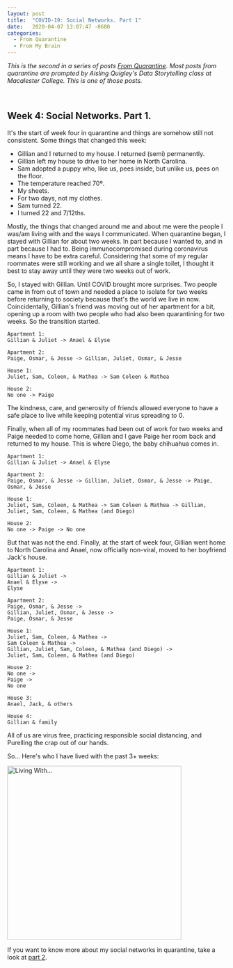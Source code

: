 ```yaml
---
layout: post
title:  "COVID-19: Social Networks. Part 1"
date:   2020-04-07 13:07:47 -0600
categories: 
  - From Quarantine
  - From My Brain
---
```


*This is the second in a series of posts [From Quarantine](https://julietkelson.github.io/projects/).  Most posts from quarantine are prompted by Aisling Quigley's Data Storytelling class at Macalester College.  This is one of those posts.*

<br/>

## Week 4: Social Networks. Part 1.
It's the start of week four in quarantine and things are somehow still not consistent.
Some things that changed this week:

- Gillian and I returned to my house.  I returned (semi) permanently.
- Gillian left my house to drive to her home in North Carolina.
- Sam adopted a puppy who, like us, pees inside, but unlike us, pees on the floor.
- The temperature reached 70º.
- My sheets.
- For two days, not my clothes.
- Sam turned 22.
- I turned 22 and 7/12ths.

Mostly, the things that changed around me and about me were the people I was/am living with and the ways I communicated. When quarantine began, I stayed with Gillian for about two weeks.  In part because I wanted to, and in part because I had to.  Being immunocompromised during coronavirus means I have to be extra careful. Considering that some of my regular roommates were still working and we all share a single toilet, I thought it best to stay away until they were two weeks out of work.

So, I stayed with Gillian. Until COVID brought more surprises. Two people came in from out of town and needed a place to isolate for two weeks before returning to society because that's the world we live in now. Coincidentally, Gillian's friend was moving out of her apartment for a bit, opening up a room with two people who had also been quarantining for two weeks. So the transition started.

```
Apartment 1:
Gillian & Juliet -> Anael & Elyse

Apartment 2:
Paige, Osmar, & Jesse -> Gillian, Juliet, Osmar, & Jesse

House 1:
Juliet, Sam, Coleen, & Mathea -> Sam Coleen & Mathea

House 2:
No one -> Paige
```

The kindness, care, and generosity of friends allowed everyone to have a safe place to live while keeping potential virus spreading to 0.  

Finally, when all of my roommates had been out of work for two weeks and Paige needed to come home, Gillian and I gave Paige her room back and returned to my house.  This is where Diego, the baby chihuahua comes in.

```
Apartment 1:
Gillian & Juliet -> Anael & Elyse

Apartment 2:
Paige, Osmar, & Jesse -> Gillian, Juliet, Osmar, & Jesse -> Paige, Osmar, & Jesse

House 1:
Juliet, Sam, Coleen, & Mathea -> Sam Coleen & Mathea -> Gillian, Juliet, Sam, Coleen, & Mathea (and Diego)

House 2:
No one -> Paige -> No one
```

But that was not the end. Finally, at the start of week four, Gillian went home to North Carolina and Anael, now officially non-viral, moved to her boyfriend Jack's house.

```
Apartment 1:
Gillian & Juliet -> 
Anael & Elyse -> 
Elyse

Apartment 2:
Paige, Osmar, & Jesse -> 
Gillian, Juliet, Osmar, & Jesse -> 
Paige, Osmar, & Jesse

House 1:
Juliet, Sam, Coleen, & Mathea -> 
Sam Coleen & Mathea -> 
Gillian, Juliet, Sam, Coleen, & Mathea (and Diego) -> 
Juliet, Sam, Coleen, & Mathea (and Diego)

House 2:
No one -> 
Paige -> 
No one

House 3:
Anael, Jack, & others

House 4:
Gillian & family
```

All of us are virus free, practicing responsible social distancing, and Purelling the crap out of our hands.

So... Here's who I have lived with the past 3+ weeks:

<img src="/Users/juju/Desktop/GithubBlog/julietkelson.github.io/_posts/covid-images/LivingWith.jpg" alt="Living With..." width="400"/>

If you want to know more about my social networks in quarantine, take a look at [part 2]().